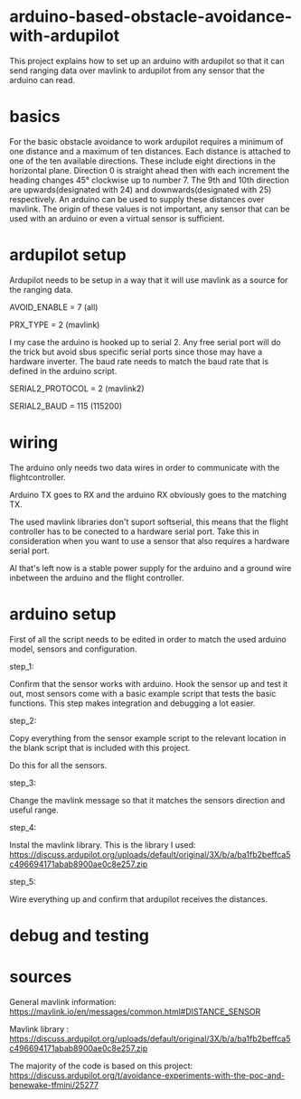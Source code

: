 # arduino-based-obstacle-avoidance-with-ardupilot

This project explains how to set up an arduino with ardupilot so that it can send ranging data over mavlink to ardupilot from any sensor that the arduino can read.

# basics

For the basic obstacle avoidance to work ardupilot requires a minimum of one distance and a maximum of ten distances. Each distance is attached to one of the ten available directions. These include eight directions in the horizontal plane. Direction 0 is straight ahead then with each increment the heading changes 45° clockwise up to number 7. The 9th and 10th  direction are upwards(designated with 24) and downwards(designated with 25) respectively.
An arduino can be used to supply these distances over mavlink. The origin of these values is not important, any sensor that can be used with an arduino or even a virtual sensor is sufficient.

# ardupilot setup

Ardupilot needs to be setup in a way that it will use mavlink as a source for the ranging data.

AVOID_ENABLE = 7     (all)

PRX_TYPE = 2     (mavlink)

I my case the arduino is hooked up to serial 2. Any free serial port will do the trick but avoid sbus specific serial ports since those may have a hardware inverter.
The baud rate needs to match the baud rate that is defined in the arduino script.

SERIAL2_PROTOCOL = 2     (mavlink2) 

SERIAL2_BAUD = 115     (115200)

# wiring

The arduino only needs two data wires in order to communicate with the flightcontroller.

Arduino TX goes to RX and the arduino RX obviously goes to the matching TX.

The used mavlink libraries don't suport softserial, this means that the flight controller has to be conected to a hardware serial port. Take this in consideration when you want to use a sensor that also requires a hardware serial port.

Al that's left now is a stable power supply for the arduino and a ground wire inbetween the arduino and the flight controller.

# arduino setup

First of all the script needs to be edited in order to match the used arduino model, sensors and configuration. 

step_1:

Confirm that the sensor works with arduino. Hook the sensor up and test it out, most sensors come with a basic example script that tests the basic functions.
This step makes integration and debugging a lot easier.

step_2:

Copy everything from the sensor example script to the relevant location in the blank script that is included with this project.

Do this for all the sensors.

step_3:

Change the mavlink message so that it matches the sensors direction and useful range.

step_4:

Instal the mavlink library. This is the library I used: https://discuss.ardupilot.org/uploads/default/original/3X/b/a/ba1fb2beffca5c496694171abab8900ae0c8e257.zip

step_5:

Wire everything up and confirm that ardupilot receives the distances.

# debug and testing



# sources
General mavlink information: https://mavlink.io/en/messages/common.html#DISTANCE_SENSOR

Mavlink library : https://discuss.ardupilot.org/uploads/default/original/3X/b/a/ba1fb2beffca5c496694171abab8900ae0c8e257.zip

The majority of the code is based on this project: https://discuss.ardupilot.org/t/avoidance-experiments-with-the-poc-and-benewake-tfmini/25277
